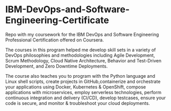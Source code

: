# IBM-DevOps-and-Software-Engineering-Certificate

Repo with my coursework for the IBM DevOps and Software Engineering Professional Certification offered on Coursera.

The courses in this program helped me develop skill sets in a variety of DevOps philosophies and methodologies including Agile Development, Scrum Methodology, Cloud Native Architecture, Behavior and Test-Driven Development, and Zero Downtime Deployments.

The course also teaches you to program with the Python language and Linux shell scripts, create projects in GitHub,containerize and orchestrate your applications using Docker, Kubernetes & OpenShift, compose applications with microservices, employ serverless technologies, perform continuous integration and delivery (CI/CD), develop testcases, ensure your code is secure, and monitor & troubleshoot your cloud deployments.
